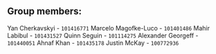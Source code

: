 ## Group members:
Yan Cherkavskyi - `101416771`
Marcelo Magofke-Luco - `101401486`
Mahir Labibul - `101431527`
Quinn Seguin - `101114275`
Alexander Georgeff - `101440051`
Ahnaf Khan - `101435178`
Justin McKay - `100772936`
